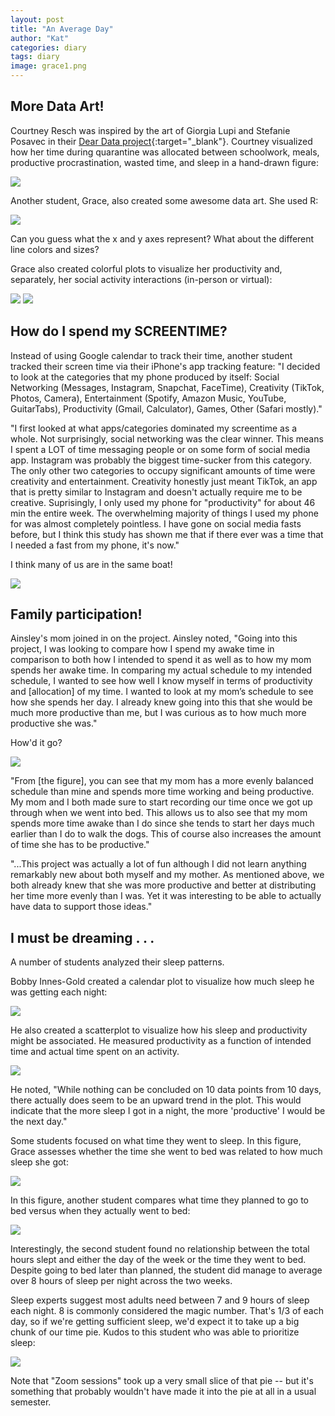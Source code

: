 ```yaml
---
layout: post
title: "An Average Day"
author: "Kat"
categories: diary
tags: diary
image: grace1.png
---
```


## More Data Art!

Courtney Resch was inspired by the art of Giorgia Lupi and Stefanie Posavec in their [Dear Data project](http://www.dear-data.com/theproject){:target="_blank"}.  Courtney visualized how her time during quarantine was allocated between schoolwork, meals, productive procrastination, wasted time, and sleep in a hand-drawn figure:  

<img src="{{ site.github.url}}/assets/img/courtney.png">

Another student, Grace, also created some awesome data art.  She used R:

<img src="{{ site.github.url}}/assets/img/grace1.png">

Can you guess what the x and y axes represent?  What about the different line colors and sizes?

Grace also created colorful plots to visualize her productivity and, separately, her social activity interactions (in-person or virtual):

<img src="{{ site.github.url}}/assets/img/grace2.png">

<img src="{{ site.github.url}}/assets/img/grace5.png">


## How do I spend my SCREENTIME?

Instead of using Google calendar to track their time, another student tracked their screen time via their iPhone's app tracking feature: "I decided to look at the categories that my phone produced by itself: Social Networking (Messages, Instagram, Snapchat, FaceTime), Creativity (TikTok, Photos, Camera), Entertainment (Spotify, Amazon Music, YouTube, GuitarTabs), Productivity (Gmail, Calculator), Games, Other (Safari mostly)."

"I first looked at what apps/categories dominated my screentime as a whole. Not surprisingly, social networking was the clear winner. This means I spent a LOT of time messaging people or on some form of social media app. Instagram was probably the biggest time-sucker from this category. The only other two categories to occupy significant amounts of time were creativity and entertainment. Creativity honestly just meant TikTok, an app that is pretty similar to Instagram and doesn't actually require me to be creative. Suprisingly, I only used my phone for "productivity" for about 46 min the entire week. The overwhelming majority of things I used my phone for was almost completely pointless. I have gone on social media fasts before, but I think this study has shown me that if there ever was a time that I needed a fast from my phone, it's now."

I think many of us are in the same boat!

<img src="{{ site.github.url}}/assets/img/student3.png">


## Family participation!

Ainsley's mom joined in on the project.  Ainsley noted, "Going into this project, I was looking to compare how I spend my awake time in comparison to both how I intended to spend it as well as to how my mom spends her awake time. In comparing my actual schedule to my intended schedule, I wanted to see how well I know myself in terms of productivity and [allocation] of my time. I wanted to look at my mom’s schedule to see how she spends her day. I already knew going into this that she would be much more productive than
me, but I was curious as to how much more productive she was."

How'd it go?

<img src="{{ site.github.url}}/assets/img/ainsley1.png">

"From [the figure], you can see that my mom has a more evenly balanced schedule than mine and spends more time working and being productive. My mom and I both made sure to start recording our time once we got up through when we went into bed. This allows us to also see that my mom spends more time awake than I do since she tends to start her days much earlier than I do to walk the dogs. This of course also increases the amount of time she has to be productive."

"...This project was actually a lot of fun although I did not learn anything remarkably new about both myself and my mother.  As mentioned above, we both already knew that she was more productive and better at distributing her time more evenly than I was. Yet it was interesting to be able to actually have data to support those ideas."

## I must be dreaming . . . 

A number of students analyzed their sleep patterns.

Bobby Innes-Gold created a calendar plot to visualize how much sleep he was getting each night:

<img src="{{ site.github.url}}/assets/img/bobby2.png">

He also created a scatterplot to visualize how his sleep and productivity might be associated.  He measured productivity as a function of intended time and actual time spent on an activity.

<img src="{{ site.github.url}}/assets/img/bobby2.png">

He noted, "While nothing can be concluded on 10 data points from 10 days, there actually does seem to be an upward trend in the plot. This would indicate that the more sleep I got in a night, the more 'productive' I would be the next day."

Some students focused on what time they went to sleep.  In this figure, Grace assesses whether the time she went to bed was related to how much sleep she got:

<img src="{{ site.github.url}}/assets/img/grace3.png">

In this figure, another student compares what time they planned to go to bed versus when they actually went to bed:

<img src="{{ site.github.url}}/assets/img/student2.png">

Interestingly, the second student found no relationship between the total hours slept and either the day of the week or the time they went to bed.  Despite going to bed later than planned, the student did manage to average over 8 hours of sleep per night across the two weeks.  
 
Sleep experts suggest most adults need between 7 and 9 hours of sleep each night.  8 is commonly considered the magic number.  That's 1/3 of each day, so if we're getting sufficient sleep, we'd expect it to take up a big chunk of our time pie.  Kudos to this student who was able to prioritize sleep:

<img src="{{ site.github.url}}/assets/img/student1.png">

Note that "Zoom sessions" took up a very small slice of that pie -- but it's something that probably wouldn't have made it into the pie at all in a usual semester.



